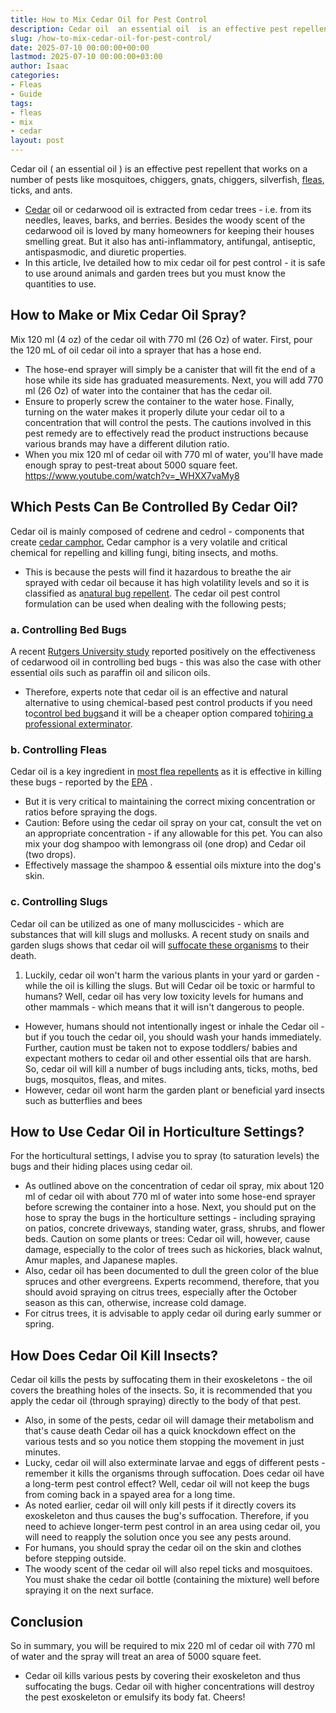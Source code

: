 ```yaml
---
title: How to Mix Cedar Oil for Pest Control
description: Cedar oil  an essential oil  is an effective pest repellent that works on a number of pests like mosquitoes, chiggers, gnats, chiggers, silverfish, fleas,...
slug: /how-to-mix-cedar-oil-for-pest-control/
date: 2025-07-10 00:00:00+00:00
lastmod: 2025-07-10 00:00:00+03:00
author: Isaac
categories:
- Fleas
- Guide
tags:
- fleas
- mix
- cedar
layout: post
---
```

Cedar oil (
an essential oil
) is an effective pest repellent that works on a number of pests like mosquitoes, chiggers, gnats, chiggers, silverfish, [fleas](https://pestpolicy.com/are-fleas-nocturnal/), ticks, and ants.
- [Cedar](https://pestpolicy.com/best-stain-for-cedar-swing-set/) oil or cedarwood oil is extracted from cedar trees - i.e. from its needles, leaves, barks, and berries.
Besides the woody scent of the cedarwood oil is loved by many homeowners for keeping their houses smelling great. But it also has anti-inflammatory, antifungal, antiseptic, antispasmodic, and diuretic properties.
- In this article, Ive detailed how to mix cedar oil for pest control - it is safe to use around animals and garden trees but you must know the quantities to use.
## How to Make or Mix Cedar Oil Spray?
Mix 120 ml (4 oz) of the cedar oil with 770 ml (26 Oz) of water.
First, pour the 120 mL of oil cedar oil into a sprayer that has a hose end.
- The hose-end sprayer will simply be a canister that will fit the end of a hose while its side has graduated measurements.
Next, you will add 770 ml (26 Oz) of water into the container that has the cedar oil.
- Ensure to properly screw the container to the water hose.
Finally, turning on the water makes it properly dilute your cedar oil to a concentration that will control the pests.
The cautions involved in this pest remedy are to effectively read the product instructions because various brands may have a different dilution ratio.
- When you mix 120 ml of cedar oil with 770 ml of water, you'll have made enough spray to pest-treat about 5000 square feet.
https://www.youtube.com/watch?v=_WHXX7vaMy8
## Which Pests Can Be Controlled By Cedar Oil?
Cedar oil is mainly composed of cedrene and cedrol - components that create
[cedar camphor.](https://ecommons.cornell.edu/bitstream/handle/1813/56116/cedarwood-oil-MRP-NYSIPM.pdf?sequence=1)
Cedar camphor is a very volatile and critical chemical for repelling and killing fungi, biting insects, and moths.
- This is because the pests will find it hazardous to breathe the air sprayed with cedar oil because it has high volatility levels and so it is classified as a[natural bug repellent](http://blogs.ifas.ufl.edu/wakullaco/2017/06/01/native-red-cedar-is-a-natural-insect-repellant/).
The cedar oil pest control formulation can be used when dealing with the following pests;
### a. Controlling Bed Bugs
A recent
[Rutgers University study](https://www.rutgers.edu/news)
reported positively on the effectiveness of cedarwood oil in controlling bed bugs - this was also the case with other essential oils such as paraffin oil and silicon oils.
- Therefore, experts note that cedar oil is an effective and natural alternative to using chemical-based pest control products if you need to[control bed bugs](https://new-url.com/bed-bugs-vs-other-pests)and it will be a cheaper option compared to[hiring a professional exterminator](https://new-url.com/how-much-do-bed-bug-exterminators-cost/).
### b. Controlling Fleas
Cedar oil is a key ingredient in
[most flea repellents](https://pestpolicy.com/how-to-kill-fleas-on-dogs-naturally-safe-and-fast/)
as it is effective in killing these bugs - reported by the
[EPA](http://juniper.oregonstate.edu/bibliography/documents/phpSK42c4_epa.pdf)
.
- But it is very critical to maintaining the correct mixing concentration or ratios before spraying the dogs.
- Caution: Before using the cedar oil spray on your cat, consult the vet on an appropriate concentration - if any allowable for this pet.
You can also mix your dog shampoo with lemongrass oil (one drop) and Cedar oil (two drops).
- Effectively massage the shampoo & essential oils mixture into the dog's skin.
### c. Controlling Slugs
Cedar oil can be utilized as one of many molluscicides - which are substances that will kill slugs and mollusks.
A recent study on snails and garden slugs shows that cedar oil will
[suffocate these organisms](https://ucanr.edu/blogs/blogcore/postdetail.cfm?postnum=10540)
to their death.
1. Luckily, cedar oil won't harm the various plants in your yard or garden - while the oil is killing the slugs.
But will Cedar oil be toxic or harmful to humans? Well, cedar oil has very low toxicity levels for humans and other mammals - which means that it will isn't dangerous to people.
- However, humans should not intentionally ingest or inhale the Cedar oil - but if you touch the cedar oil, you should wash your hands immediately.
Further, caution must be taken not to expose toddlers/ babies and expectant mothers to cedar oil and other essential oils that are harsh.
So, cedar oil will kill a number of bugs including ants, ticks, moths, bed bugs, mosquitos, fleas, and mites.
- However, cedar oil wont harm the garden plant or beneficial yard insects such as butterflies and bees
## How to Use Cedar Oil in Horticulture Settings?
For the horticultural settings, I advise you to spray (to saturation levels) the bugs and their hiding places using cedar oil.
- As outlined above on the concentration of cedar oil spray, mix about 120 ml of cedar oil with about 770 ml of water into some hose-end sprayer before screwing the container into a hose.
Next, you should put on the hose to spray the bugs in the horticulture settings - including spraying on patios, concrete driveways, standing water, grass, shrubs, and flower beds.
Caution on some plants or trees:
Cedar oil will, however, cause damage, especially to the color of trees such as hickories, black walnut, Amur maples, and Japanese maples.
- Also, cedar oil has been documented to dull the green color of the blue spruces and other evergreens.
Experts recommend, therefore, that you should avoid spraying on citrus trees, especially after the October season as this can, otherwise, increase cold damage.
- For citrus trees, it is advisable to apply cedar oil during early summer or spring.
## How Does Cedar Oil Kill Insects?
Cedar oil kills the pests by suffocating them in their exoskeletons - the oil covers the breathing holes of the insects.
So, it is recommended that you apply the cedar oil (through spraying) directly to the body of that pest.
- Also, in some of the pests, cedar oil will damage their metabolism and that's cause death
Cedar oil has a quick knockdown effect on the various tests and so you notice them stopping the movement in just minutes.
- Lucky, cedar oil will also exterminate larvae and eggs of different pests - remember it kills the organisms through suffocation.
Does cedar oil have a long-term pest control effect? Well, cedar oil will not keep the bugs from coming back in a spayed area for a long time.
- As noted earlier, cedar oil will only kill pests if it directly covers its exoskeleton and thus causes the bug's suffocation.
Therefore, if you need to achieve longer-term pest control in an area using cedar oil, you will need to reapply the solution once you see any pests around.
- For humans, you should spray the cedar oil on the skin and clothes before stepping outside.
- The woody scent of the cedar oil will also repel ticks and mosquitoes.
You must shake the cedar oil bottle (containing the mixture) well before spraying it on the next surface.
## Conclusion
So in summary, you will be required to mix 220 ml of cedar oil with 770 ml of water and the spray will treat an area of 5000 square feet.
- Cedar oil kills various pests by covering their exoskeleton and thus suffocating the bugs.
Cedar oil with higher concentrations will destroy the pest exoskeleton or emulsify its body fat.
Cheers!